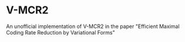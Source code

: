# V-MCR2
An unofficial implementation of V-MCR2 in the paper "Efficient Maximal Coding Rate Reduction by Variational Forms"
